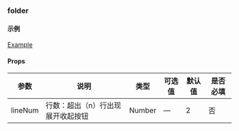 ### folder

#### 示例

[Example](http://localhost/demo/folder)

#### Props

| 参数          | 说明            						| 类型    | 可选值    | 默认值         | 是否必填|
|---------------| --------------------------------------| ------- | --------- | ------------- |------|
| lineNum       | 行数：超出（n）行出现展开收起按钮        | Number| —           | 2             |   否  |

